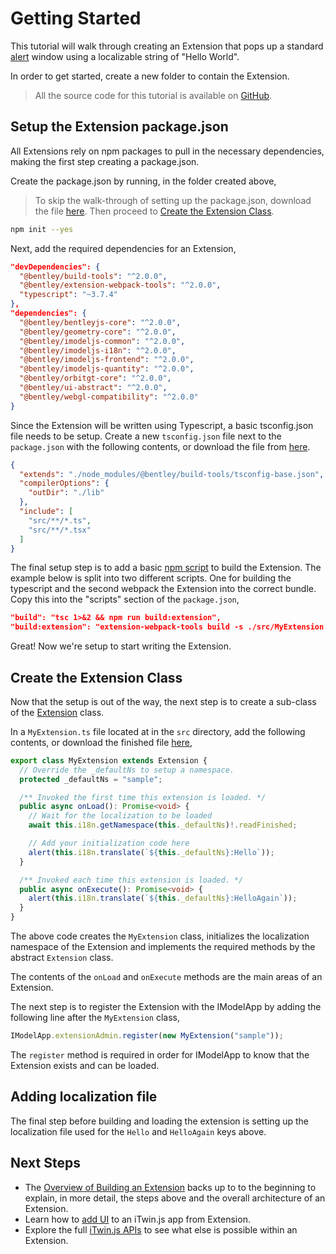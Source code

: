# Getting Started

This tutorial will walk through creating an Extension that pops up a standard [alert](https://developer.mozilla.org/docs/Web/API/Window/alert) window using a localizable string of "Hello World".

In order to get started, create a new folder to contain the Extension.

> All the source code for this tutorial is available on [GitHub](https://github.com/imodeljs/extension-sample).

## Setup the Extension package.json

All Extensions rely on npm packages to pull in the necessary dependencies, making the first step creating a package.json.

Create the package.json by running, in the folder created above,

> To skip the walk-through of setting up the package.json, download the file [here](https://raw.githubusercontent.com/imodeljs/extension-sample/master/package.json). Then proceed to [Create the Extension Class](#create-the-extension-class).

```sh
npm init --yes
```

Next, add the required dependencies for an Extension,

```json
"devDependencies": {
  "@bentley/build-tools": "^2.0.0",
  "@bentley/extension-webpack-tools": "^2.0.0",
  "typescript": "~3.7.4"
},
"dependencies": {
  "@bentley/bentleyjs-core": "^2.0.0",
  "@bentley/geometry-core": "^2.0.0",
  "@bentley/imodeljs-common": "^2.0.0",
  "@bentley/imodeljs-i18n": "^2.0.0",
  "@bentley/imodeljs-frontend": "^2.0.0",
  "@bentley/imodeljs-quantity": "^2.0.0",
  "@bentley/orbitgt-core": "^2.0.0",
  "@bentley/ui-abstract": "^2.0.0",
  "@bentley/webgl-compatibility": "^2.0.0"
}
```

Since the Extension will be written using Typescript, a basic tsconfig.json file needs to be setup. Create a new `tsconfig.json` file next to the `package.json` with the following contents, or download the file from [here](https://raw.githubusercontent.com/imodeljs/extension-sample/master/tsconfig.json).

```json
{
  "extends": "./node_modules/@bentley/build-tools/tsconfig-base.json",
  "compilerOptions": {
    "outDir": "./lib"
  },
  "include": [
    "src/**/*.ts",
    "src/**/*.tsx"
  ]
}
```

The final setup step is to add a basic [npm script](https://docs.npmjs.com/misc/scripts) to build the Extension. The example below is split into two different scripts. One for building the typescript and the second webpack the Extension into the correct bundle.  Copy this into the "scripts" section of the `package.json`,

```json
"build": "tsc 1>&2 && npm run build:extension",
"build:extension": "extension-webpack-tools build -s ./src/MyExtension.ts -o ./lib/extension",
```

Great! Now we're setup to start writing the Extension.

## Create the Extension Class

Now that the setup is out of the way, the next step is to create a sub-class of the [Extension]($frontend) class.

In a `MyExtension.ts` file located at in the `src` directory, add the following contents, or download the finished file [here](https://github.com/imodeljs/extension-sample/blob/master/src/MyExtension.ts),

```ts
export class MyExtension extends Extension {
  // Override the _defaultNs to setup a namespace.
  protected _defaultNs = "sample";

  /** Invoked the first time this extension is loaded. */
  public async onLoad(): Promise<void> {
    // Wait for the localization to be loaded
    await this.i18n.getNamespace(this._defaultNs)!.readFinished;

    // Add your initialization code here
    alert(this.i18n.translate(`${this._defaultNs}:Hello`));
  }

  /** Invoked each time this extension is loaded. */
  public async onExecute(): Promise<void> {
    alert(this.i18n.translate(`${this._defaultNs}:HelloAgain`));
  }
}
```

The above code creates the `MyExtension` class, initializes the localization namespace of the Extension and implements the required methods by the abstract `Extension` class.

The contents of the `onLoad` and `onExecute` methods are the main areas of an Extension.

The next step is to register the Extension with the IModelApp by adding the following line after the `MyExtension` class,

```ts
IModelApp.extensionAdmin.register(new MyExtension("sample"));
```

The `register` method is required in order for IModelApp to know that the Extension exists and can be loaded.

## Adding localization file

The final step before building and loading the extension is setting up the localization file used for the `Hello` and `HelloAgain` keys above.

## Next Steps

- The [Overview of Building an Extension](./BuildingAnExtension) backs up to to the beginning to explain, in more detail, the steps above and the overall architecture of an Extension.
- Learn how to [add UI](../../ui/augmentingui) to an iTwin.js app from Extension.
- Explore the full [iTwin.js APIs](https://www.itwinjs.org/reference/) to see what else is possible within an Extension.
